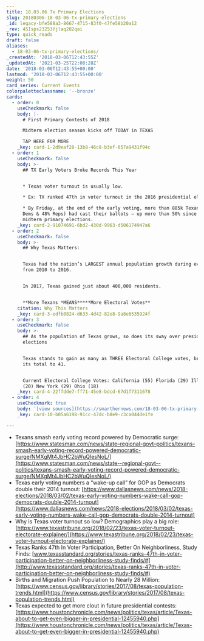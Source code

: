 ```yaml
---
title: 18.03.06 Tx Primary Elections
slug: 20180306-18-03-06-tx-primary-elections
_id: legacy-bfe588a3-8667-4715-83f0-47fe58b20a12
_rev: 45Isps23253Yjlaq282qai
type: quick_reads
draft: false
aliases:
  - 18-03-06-tx-primary-elections/
_createdAt: '2018-03-06T12:43:55Z'
_updatedAt: '2021-03-25T22:08:28Z'
date: '2018-03-06T12:43:55+00:00'
lastmod: '2018-03-06T12:43:55+00:00'
weight: 50
card_series: Current Events
colorpaletteclassname: '--bronze'
cards:
  - order: 0
    useCheckmark: false
    body: |-
      # First Primary Contests of 2018

      Midterm election season kicks off TODAY in TEXAS

      TAP HERE FOR MORE
    _key: card-1-2d9eaf28-13b8-46c8-b3ef-657a9431f94c
  - order: 1
    useCheckmark: false
    body: >-
      ## TX Early Voters Broke Records This Year


      * Texas voter turnout is usually low.

      * Ex: TX ranked 47th in voter turnout in the 2016 presidential election.

      * By Friday, at the end of the early voting, more than 885k Texans (52%
      Dems & 48% Reps) had cast their ballots – up more than 50% since the 2014
      midterm primary elections.
    _key: card-2-91074691-6bd2-430d-9963-d506174947a6
  - order: 2
    useCheckmark: false
    body: >-
      ## Why Texas Matters:


      Texas had the nation’s LARGEST annual population growth during every year
      from 2010 to 2016.


      In 2017, Texas gained just about 400,000 residents.


      **More Texans *MEANS*****More Electoral Votes**
    citation: Why This Matters
    _key: card-3-edfb0824-d633-4d42-82e8-9a8e6535924f
  - order: 3
    useCheckmark: false
    body: >-
      ## As the population of Texas grows, so does its sway over presidential
      elections


      Texas stands to gain as many as THREE Electoral College votes, bringing
      its total to 41.


      Current Electoral College Votes: California (55) Florida (29) Illinois
      (20) New York (29) Ohio (18)
    _key: card-4-22ffdde7-ff71-45e8-bdcd-67d1f7311678
  - order: 4
    useCheckmark: true
    body: '[view sources](https://smarthernews.com/18-03-06-tx-primary-elections/)'
    _key: card-10-b05a6198-91cc-47dc-b8e9-c3ca044de1fe

---
```

* Texans smash early voting record powered by Democratic surge: [https://www.statesman.com/news/state–regional-govt–politics/texans-smash-early-voting-record-powered-democratic-surge/NMXgMt4JbHC2bWuQIesNoL/](https://www.statesman.com/news/state--regional-govt--politics/texans-smash-early-voting-record-powered-democratic-surge/NMXgMt4JbHC2bWuQIesNoL/)
* Texas early voting numbers a “wake-up call” for GOP as Democrats double their 2014 turnout: [https://www.dallasnews.com/news/2018-elections/2018/03/02/texas-early-voting-numbers-wake-call-gop-democrats-double-2014-turnout](https://www.dallasnews.com/news/2018-elections/2018/03/02/texas-early-voting-numbers-wake-call-gop-democrats-double-2014-turnout)
* Why is Texas voter turnout so low? Demographics play a big role: [https://www.texastribune.org/2018/02/23/texas-voter-turnout-electorate-explainer/](https://www.texastribune.org/2018/02/23/texas-voter-turnout-electorate-explainer/)
* Texas Ranks 47th In Voter Participation, Better On Neighborliness, Study Finds: [www.texasstandard.org/stories/texas-ranks-47th-in-voter-participation-better-on-neighborliness-study-finds/#](http://www.texasstandard.org/stories/texas-ranks-47th-in-voter-participation-better-on-neighborliness-study-finds/#)
* Births and Migration Push Population to Nearly 28 Million: [https://www.census.gov/library/stories/2017/08/texas-population-trends.html](https://www.census.gov/library/stories/2017/08/texas-population-trends.html)
* Texas expected to get more clout in future presidential contests: [https://www.houstonchronicle.com/news/politics/texas/article/Texas-about-to-get-even-bigger-in-presidential-12455940.php](https://www.houstonchronicle.com/news/politics/texas/article/Texas-about-to-get-even-bigger-in-presidential-12455940.php)